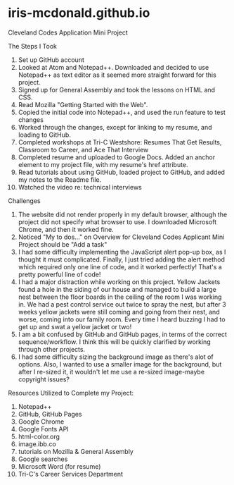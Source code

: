 # iris-mcdonald.github.io
Cleveland Codes Application Mini Project

The Steps I Took

1)  Set up GitHub account
2)  Looked at Atom and Notepad++. Downloaded and decided to use Notepad++ as text editor as it seemed more straight forward for this project.
3)  Signed up for General Assembly and took the lessons on HTML and CSS.
4)  Read Mozilla "Getting Started with the Web".
5)  Copied the initial code into Notepad++, and used the run feature to test changes
6)  Worked through the changes, except for linking to my resume, and loading to GitHub.
7)  Completed workshops at Tri-C Westshore: Resumes That Get Results, Classroom to Career, and Ace That Interview
8)  Completed resume and uploaded to Google Docs. Added an anchor element to my project file, with my resume's href attribute.
9)  Read tutorials about using GitHub, loaded project to GitHub, and added my notes to the Readme file.
10) Watched the video re: technical interviews

Challenges

1)  The website did not render properly in my default browser, although the project did not specify what browser to use. I downloaded Microsoft Chrome, and then it worked fine.
2)  Noticed "My to dos..." on Overview for Cleveland Codes Applicant Mini Project should be "Add a task"
3)  I had some difficulty implementing the JavaScript alert pop-up box, as I thought it must complicated. Finally, I just tried adding the alert method which required only one line of code, and it worked perfectly! That's a pretty powerful line of code!
4)  I had a major distraction while working on this project. Yellow Jackets found a hole in the siding of our house and managed to build a large nest between the floor boards in the ceiling of the room I was working in. We had a pest control service out twice to spray the nest, but after 3 weeks yellow jackets were still coming and going from their nest, and worse, coming into our family room. Every time I heard buzzing I had to get up and swat a yellow jacket or two!
5)  I am a bit confused by GitHub and GitHub pages, in terms of the correct sequence/workflow.  I think this will be quickly clarified by working through other projects.
6)  I had some difficulty sizing the background image as there's alot of options.  Also, I wanted to use a smaller image for the background, but after I re-sized it, it wouldn't let me use a re-sized image-maybe copyright issues?

Resources Utilized to Complete my Project:

1)  Notepad++
2)  GitHub, GitHub Pages
3)  Google Chrome
4)  Google Fonts API
5)  html-color.org
6)  image.ibb.co
7)  tutorials on Mozilla & General Assembly
8)  Google searches
9)  Microsoft Word (for resume)
10)  Tri-C's Career Services Department
